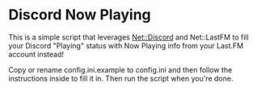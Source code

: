 # Discord Now Playing

This is a simple script that leverages [Net::Discord](https://github.com/vsTerminus/Net-Discord) and Net::LastFM to fill your Discord "Playing" status with Now Playing info from your Last.FM account instead!

Copy or rename config.ini.example to config.ini and then follow the instructions inside to fill it in.
Then run the script when you're done.
